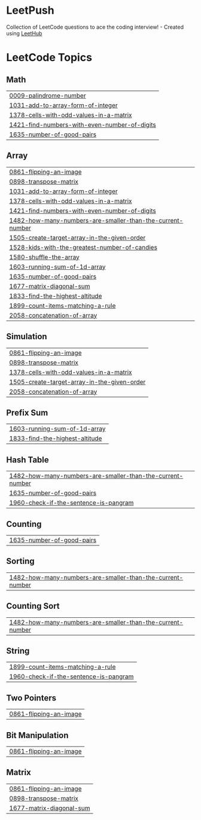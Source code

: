 # LeetPush
Collection of LeetCode questions to ace the coding interview! - Created using [LeetHub](https://github.com/QasimWani/LeetHub)

<!---LeetCode Topics Start-->
# LeetCode Topics
## Math
|  |
| ------- |
| [0009-palindrome-number](https://github.com/Prabhav-Batra/LeetPush/tree/master/0009-palindrome-number) |
| [1031-add-to-array-form-of-integer](https://github.com/Prabhav-Batra/LeetPush/tree/master/1031-add-to-array-form-of-integer) |
| [1378-cells-with-odd-values-in-a-matrix](https://github.com/Prabhav-Batra/LeetPush/tree/master/1378-cells-with-odd-values-in-a-matrix) |
| [1421-find-numbers-with-even-number-of-digits](https://github.com/Prabhav-Batra/LeetPush/tree/master/1421-find-numbers-with-even-number-of-digits) |
| [1635-number-of-good-pairs](https://github.com/Prabhav-Batra/LeetPush/tree/master/1635-number-of-good-pairs) |
## Array
|  |
| ------- |
| [0861-flipping-an-image](https://github.com/Prabhav-Batra/LeetPush/tree/master/0861-flipping-an-image) |
| [0898-transpose-matrix](https://github.com/Prabhav-Batra/LeetPush/tree/master/0898-transpose-matrix) |
| [1031-add-to-array-form-of-integer](https://github.com/Prabhav-Batra/LeetPush/tree/master/1031-add-to-array-form-of-integer) |
| [1378-cells-with-odd-values-in-a-matrix](https://github.com/Prabhav-Batra/LeetPush/tree/master/1378-cells-with-odd-values-in-a-matrix) |
| [1421-find-numbers-with-even-number-of-digits](https://github.com/Prabhav-Batra/LeetPush/tree/master/1421-find-numbers-with-even-number-of-digits) |
| [1482-how-many-numbers-are-smaller-than-the-current-number](https://github.com/Prabhav-Batra/LeetPush/tree/master/1482-how-many-numbers-are-smaller-than-the-current-number) |
| [1505-create-target-array-in-the-given-order](https://github.com/Prabhav-Batra/LeetPush/tree/master/1505-create-target-array-in-the-given-order) |
| [1528-kids-with-the-greatest-number-of-candies](https://github.com/Prabhav-Batra/LeetPush/tree/master/1528-kids-with-the-greatest-number-of-candies) |
| [1580-shuffle-the-array](https://github.com/Prabhav-Batra/LeetPush/tree/master/1580-shuffle-the-array) |
| [1603-running-sum-of-1d-array](https://github.com/Prabhav-Batra/LeetPush/tree/master/1603-running-sum-of-1d-array) |
| [1635-number-of-good-pairs](https://github.com/Prabhav-Batra/LeetPush/tree/master/1635-number-of-good-pairs) |
| [1677-matrix-diagonal-sum](https://github.com/Prabhav-Batra/LeetPush/tree/master/1677-matrix-diagonal-sum) |
| [1833-find-the-highest-altitude](https://github.com/Prabhav-Batra/LeetPush/tree/master/1833-find-the-highest-altitude) |
| [1899-count-items-matching-a-rule](https://github.com/Prabhav-Batra/LeetPush/tree/master/1899-count-items-matching-a-rule) |
| [2058-concatenation-of-array](https://github.com/Prabhav-Batra/LeetPush/tree/master/2058-concatenation-of-array) |
## Simulation
|  |
| ------- |
| [0861-flipping-an-image](https://github.com/Prabhav-Batra/LeetPush/tree/master/0861-flipping-an-image) |
| [0898-transpose-matrix](https://github.com/Prabhav-Batra/LeetPush/tree/master/0898-transpose-matrix) |
| [1378-cells-with-odd-values-in-a-matrix](https://github.com/Prabhav-Batra/LeetPush/tree/master/1378-cells-with-odd-values-in-a-matrix) |
| [1505-create-target-array-in-the-given-order](https://github.com/Prabhav-Batra/LeetPush/tree/master/1505-create-target-array-in-the-given-order) |
| [2058-concatenation-of-array](https://github.com/Prabhav-Batra/LeetPush/tree/master/2058-concatenation-of-array) |
## Prefix Sum
|  |
| ------- |
| [1603-running-sum-of-1d-array](https://github.com/Prabhav-Batra/LeetPush/tree/master/1603-running-sum-of-1d-array) |
| [1833-find-the-highest-altitude](https://github.com/Prabhav-Batra/LeetPush/tree/master/1833-find-the-highest-altitude) |
## Hash Table
|  |
| ------- |
| [1482-how-many-numbers-are-smaller-than-the-current-number](https://github.com/Prabhav-Batra/LeetPush/tree/master/1482-how-many-numbers-are-smaller-than-the-current-number) |
| [1635-number-of-good-pairs](https://github.com/Prabhav-Batra/LeetPush/tree/master/1635-number-of-good-pairs) |
| [1960-check-if-the-sentence-is-pangram](https://github.com/Prabhav-Batra/LeetPush/tree/master/1960-check-if-the-sentence-is-pangram) |
## Counting
|  |
| ------- |
| [1635-number-of-good-pairs](https://github.com/Prabhav-Batra/LeetPush/tree/master/1635-number-of-good-pairs) |
## Sorting
|  |
| ------- |
| [1482-how-many-numbers-are-smaller-than-the-current-number](https://github.com/Prabhav-Batra/LeetPush/tree/master/1482-how-many-numbers-are-smaller-than-the-current-number) |
## Counting Sort
|  |
| ------- |
| [1482-how-many-numbers-are-smaller-than-the-current-number](https://github.com/Prabhav-Batra/LeetPush/tree/master/1482-how-many-numbers-are-smaller-than-the-current-number) |
## String
|  |
| ------- |
| [1899-count-items-matching-a-rule](https://github.com/Prabhav-Batra/LeetPush/tree/master/1899-count-items-matching-a-rule) |
| [1960-check-if-the-sentence-is-pangram](https://github.com/Prabhav-Batra/LeetPush/tree/master/1960-check-if-the-sentence-is-pangram) |
## Two Pointers
|  |
| ------- |
| [0861-flipping-an-image](https://github.com/Prabhav-Batra/LeetPush/tree/master/0861-flipping-an-image) |
## Bit Manipulation
|  |
| ------- |
| [0861-flipping-an-image](https://github.com/Prabhav-Batra/LeetPush/tree/master/0861-flipping-an-image) |
## Matrix
|  |
| ------- |
| [0861-flipping-an-image](https://github.com/Prabhav-Batra/LeetPush/tree/master/0861-flipping-an-image) |
| [0898-transpose-matrix](https://github.com/Prabhav-Batra/LeetPush/tree/master/0898-transpose-matrix) |
| [1677-matrix-diagonal-sum](https://github.com/Prabhav-Batra/LeetPush/tree/master/1677-matrix-diagonal-sum) |
<!---LeetCode Topics End-->